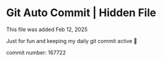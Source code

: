 # Git Auto Commit | Hidden File

This file was added Feb 12, 2025

Just for fun and keeping my daily git commit active 🤪

commit number: 167722
